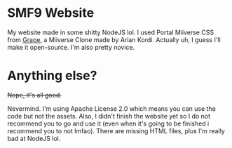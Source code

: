 # SMF9 Website
My website made in some shitty NodeJS lol. I used Portal Miiverse CSS from <a href="https://github.com/ArianKordi/grape/">Grape</a>, a Miiverse Clone made by Arian Kordi. Actually uh, I guess I'll make it open-source. I'm also pretty novice.

# Anything else?
~~Nope, it's all good.~~

Nevermind. I'm using Apache License 2.0 which means you can use the code but not the assets. Also, I didn't finish the website yet so I do not recommend you to go and use it (even when it's going to be finished i recommend you to not lmfao). There are missing HTML files, plus I'm really bad at NodeJS lol.
